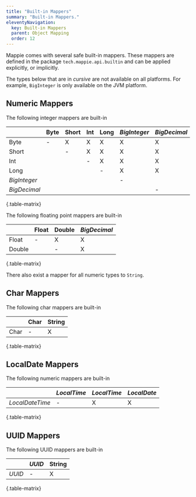 ```yaml
---
title: "Built-in Mappers"
summary: "Built-in Mappers."
eleventyNavigation:
  key: Built-in Mappers
  parent: Object Mapping
  order: 12
---
```


Mappie comes with several safe built-in mappers. These mappers are defined in the package `tech.mappie.api.builtin` and
can be applied explicitly, or implicitly.

The types below that are in *cursive* are not available on all platforms. For example, `BigInteger` is only available
on the JVM platform.

## Numeric Mappers
The following integer mappers are built-in

|              | Byte | Short | Int | Long | *BigInteger* | *BigDecimal*  |
|--------------|------|-------|-----|------|--------------|---------------|
| Byte         | -    | X     | X   | X    | X            | X             |
| Short        |      | -     | X   | X    | X            | X             |
| Int          |      |       | -   | X    | X            | X             |
| Long         |      |       |     | -    | X            | X             |
| *BigInteger* |      |       |     |      | -            |               |
| *BigDecimal* |      |       |     |      |              | -             |

{.table-matrix}

The following floating point mappers are built-in

|              | Float | Double | *BigDecimal*  |
|--------------|-------|--------|---------------|
| Float        | -     | X      | X             |
| Double       |       | -      | X             |

{.table-matrix}

There also exist a mapper for all numeric types to `String`.

## Char Mappers
The following char mappers are built-in

|        | Char | String |
|--------|------|--------|
| Char   | -    | X      | 

{.table-matrix}

## LocalDate Mappers
The following numeric mappers are built-in

|                 | *LocalTime* | *LocalTime* | *LocalDate* |
|-----------------|-------------|-------------|-------------|
| *LocalDateTime* | -           |  X          | X           |

{.table-matrix}

## UUID Mappers
The following UUID mappers are built-in

|        | *UUID* | String |
|--------|--------|--------|
| *UUID* | -      | X      |

{.table-matrix}

